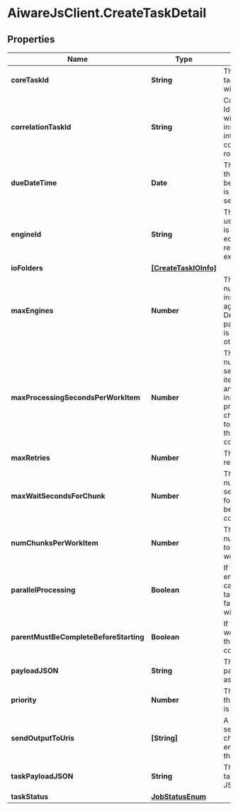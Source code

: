 # AiwareJsClient.CreateTaskDetail

## Properties

Name | Type | Description | Notes
------------ | ------------- | ------------- | -------------
**coreTaskId** | **String** | This is the core task id associated with this job | [optional] 
**correlationTaskId** | **String** | Correlation Task Id.  On create, this will be used instead of internalTaskId or coreTaskId on routes | [optional] 
**dueDateTime** | **Date** | This is the time the task is due to be complete.  This is used by edge to set the priorities. | [optional] 
**engineId** | **String** | The engineId to use.  If the engine is not available on edge, this will return an exception | 
**ioFolders** | [**[CreateTaskIOInfo]**](CreateTaskIOInfo.md) |  | [optional] 
**maxEngines** | **Number** | The maximum number of engine instances to run against this task.  Defaults to 1 if parallelProcessing is false, or 2 otherwise. | [optional] 
**maxProcessingSecondsPerWorkItem** | **Number** | The maximum number of seconds a work item can take.  If an engine instance is processing a chunk, engine toolkit will wait till the chunk is complete. | [optional] 
**maxRetries** | **Number** | This is the max retries for the task | [optional] 
**maxWaitSecondsForChunk** | **Number** | The maximum number of seconds to wait for a new chunk before completing. | [optional] 
**numChunksPerWorkItem** | **Number** | The maximum number of chunks to process per work item | [optional] 
**parallelProcessing** | **Boolean** | If true, multiple engine instances can process this task in parallel.  If false, maxEngines will be 1. | [optional] 
**parentMustBeCompleteBeforeStarting** | **Boolean** | If true, this task won&#39;t start until the parent is complete | [optional] 
**payloadJSON** | **String** | This is the payload encoded as a JSON string | [optional] 
**priority** | **Number** | The priority for the task. Default is 0. | [optional] [default to 0]
**sendOutputToUris** | **[String]** | A list of URIs to send processed chunks when the engine completes them. | [optional] 
**taskPayloadJSON** | **String** | This is the taskPayload as a JSON string | [optional] 
**taskStatus** | [**JobStatusEnum**](JobStatusEnum.md) |  | [optional] 


